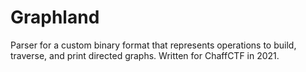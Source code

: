 # Graphland

Parser for a custom binary format that represents operations to build, traverse, and print directed graphs. Written for ChaffCTF in 2021.
